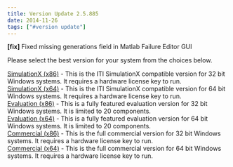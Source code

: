 ```yaml
---
title: Version Update 2.5.885
date: 2014-11-26
tags: ["#version update"]
---
```

**[fix]** Fixed missing generations field in Matlab Failure Editor GUI

<!--more-->
Please select the best version for your system from the choices below.

[SimulationX (x86)](/downloads/SimX_HiP-HOPS_x86_v2.5.885.zip) - This is the ITI SimulationX compatible version for 32 bit Windows systems. It requires a hardware license key to run.  
[SimulationX (x64)](/downloads/SimX_HiP-HOPS_x64_v2.5.885.zip) - This is the ITI SimulationX compatible version for 64 bit Windows systems. It requires a hardware license key to run.  
[Evaluation (x86)](/downloads/HIP-HOPS_Evaluation_(x86)_v2.5.885_setup.exe)	- This is a fully featured evaluation version for 32 bit Windows systems. It is limited to 20 components.  
[Evaluation (x64)](/downloads/HIP-HOPS_Evaluation_(x64)_v2.5.885_setup.exe)	- This is a fully featured evaluation version for 64 bit Windows systems. It is limited to 20 components.  
[Commercial (x86)](/downloads/HIP-HOPS_Commercial_(x86)_v2.5.885_setup.exe)	- This is the full commercial version for 32 bit Windows systems. It requires a hardware license key to run.  
[Commercial (x64)](/downloads/HIP-HOPS_Commercial_(x64)_v2.5.885_setup.exe)	- This is the full commercial version for 64 bit Windows systems. It requires a hardware license key to run.  

  
  
  
  
  
